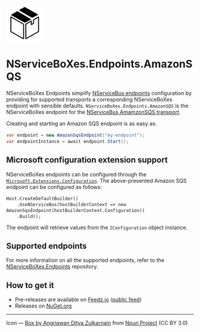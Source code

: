 <img src="assets/icon.png" width="100" />

# NServiceBoXes.Endpoints.AmazonSQS

NServiceBoXes Endpoints simplify [NServiceBus endpoints](https://docs.particular.net/nservicebus/) configuration by providing for supported transports a corresponding NServiceBoXes endpoint with sensible defaults. `NServiceBoXes.Endpoints.AmazonSQS` is the NServiceBoXes endpoint for the [NServiceBus AmamzonSQS transport](https://docs.particular.net/transports/sqs/).

Creating and starting an Amazon SQS endpoint is as easy as:

```csharp
var endpoint = new AmazonSqsEndpoint("my-endpoint");
var endpointInstance = await endpoint.Start();
```

## Microsoft configuration extension support

NServiceBoXes endpoints can be configured through the [`Microsoft.Extensions.Configuration`](https://www.nuget.org/packages/Microsoft.Extensions.Configuration). The above-presented Amazon SQS endpoint can be configured as follows:

```
Host.CreateDefaultBuilder()
    .UseNServiceBus(hostBuilderContext => new AmazonSqsEndpoint(hostBuilderContext.Configuration))
    .Build();
```

The endpoint will retrieve values from the `IConfiguration` object instance.

## Supported endpoints

For more information on all the supported endpoints, refer to the [NServiceBoXes.Endpoints](https://github.com/mauroservienti/NServiceBoXes.Endpoints#supported-endpoints) repository.

## How to get it

- Pre-releases are available on [Feedz.io](https://feedz.io/) ([public feed](https://f.feedz.io/mauroservienti/pre-releases/nuget/index.json))
- Releases on [NuGet.org](https://www.nuget.org/packages?q=NServiceBoXes)







---

Icon — [Box by Angriawan Ditya Zulkarnain](https://thenounproject.com/icon/box-1298424/) from [Noun Project](https://thenounproject.com/browse/icons/term/box/) (CC BY 3.0)
